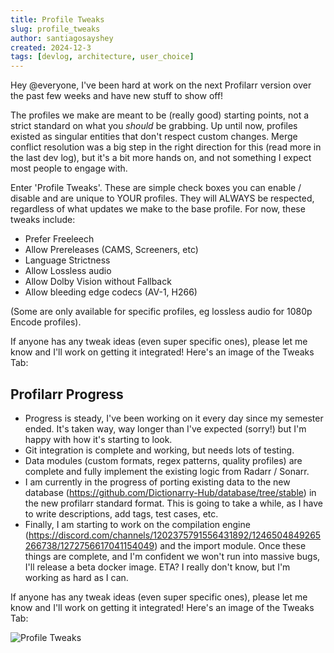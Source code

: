 ```yaml
---
title: Profile Tweaks
slug: profile_tweaks
author: santiagosayshey
created: 2024-12-3
tags: [devlog, architecture, user_choice]
---
```


Hey @everyone, I've been hard at work on the next Profilarr version over the past few weeks and have new stuff to show off!

The profiles we make are meant to be (really good) starting points, not a strict standard on what you _should_ be grabbing. Up until now, profiles existed as singular entities that don't respect custom changes. Merge conflict resolution was a big step in the right direction for this (read more in the last dev log), but it's a bit more hands on, and not something I expect most people to engage with.

Enter 'Profile Tweaks'. These are simple check boxes you can enable / disable and are unique to YOUR profiles. They will ALWAYS be respected, regardless of what updates we make to the base profile. For now, these tweaks include:

- Prefer Freeleech
- Allow Prereleases (CAMS, Screeners, etc)
- Language Strictness
- Allow Lossless audio
- Allow Dolby Vision without Fallback
- Allow bleeding edge codecs (AV-1, H266)

(Some are only available for specific profiles, eg lossless audio for 1080p Encode profiles).

If anyone has any tweak ideas (even super specific ones), please let me know and I'll work on getting it integrated! Here's an image of the Tweaks Tab:

## Profilarr Progress

- Progress is steady, I've been working on it every day since my semester ended. It's taken way, way longer than I've expected (sorry!) but I'm happy with how it's starting to look.
- Git integration is complete and working, but needs lots of testing.
- Data modules (custom formats, regex patterns, quality profiles) are complete and fully implement the existing logic from Radarr / Sonarr.
- I am currently in the progress of porting existing data to the new database (https://github.com/Dictionarry-Hub/database/tree/stable) in the new profilarr standard format. This is going to take a while, as I have to write descriptions, add tags, test cases, etc.
- Finally, I am starting to work on the compilation engine (https://discord.com/channels/1202375791556431892/1246504849265266738/1272756617041154049) and the import module. Once these things are complete, and I'm confident we won't run into massive bugs, I'll release a beta docker image. ETA? I really don't know, but I'm working as hard as I can.

If anyone has any tweak ideas (even super specific ones), please let me know and I'll work on getting it integrated! Here's an image of the Tweaks Tab:

![Profile Tweaks](https://i.imgur.com/fzbmJSn.png)
